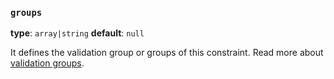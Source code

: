 ### `groups`

**type**: `array|string` **default**: `null`

It defines the validation group or groups of this constraint. Read more about
[validation groups](https://symfony.com/doc/current/validation/groups.html).
